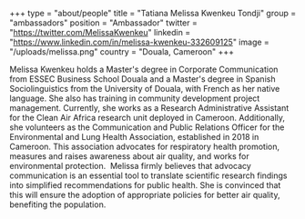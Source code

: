 +++
type = "about/people"
title = "Tatiana Melissa Kwenkeu Tondji"
group = "ambassadors"
position = "Ambassador"
twitter = "https://twitter.com/MelissaKwenkeu"
linkedin = "https://www.linkedin.com/in/melissa-kwenkeu-332609125"
image = "/uploads/melissa.png"
country = "Douala, Cameroon"
+++
<!--StartFragment-->

Melissa Kwenkeu holds a Master's degree in Corporate Communication from ESSEC Business School Douala and a Master's degree in Spanish Sociolinguistics from the University of Douala, with French as her native language. She also has training in community development project management. Currently, she works as a Research Administrative Assistant for the Clean Air Africa research unit deployed in Cameroon. Additionally, she volunteers as the Communication and Public Relations Officer for the Environmental and Lung Health Association, established in 2018 in Cameroon. This association advocates for respiratory health promotion, measures and raises awareness about air quality, and works for environmental protection.  Melissa firmly believes that advocacy communication is an essential tool to translate scientific research findings into simplified recommendations for public health. She is convinced that this will ensure the adoption of appropriate policies for better air quality, benefiting the population.



<!--EndFragment-->